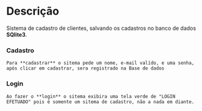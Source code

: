 # Descrição
Sistema de cadastro de clientes, salvando os cadastros no banco de dados **SQlite3**.
### Cadastro
    Para **cadastrar** o sitema pede um nome, e-mail valído, e uma senha, após clicar em cadastrar, sera registrado na Base de dados
### Login
    Ao fazer o **login** o sitema exibira uma tela verde de "LOGIN EFETUADO" pois é somente um sitema de cadastro, não a nada em diante.
